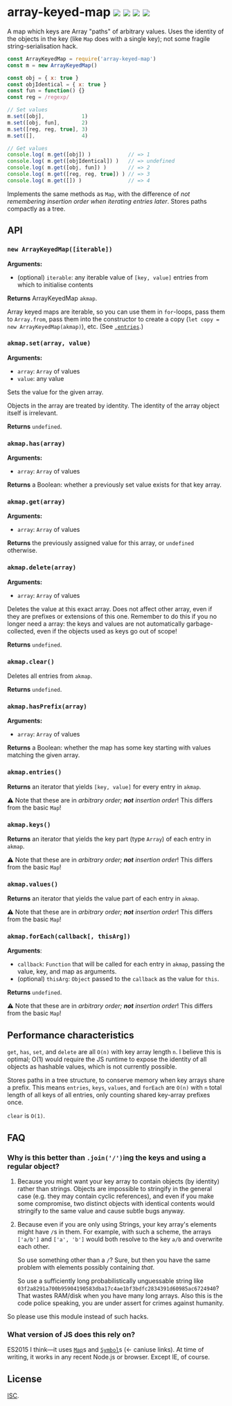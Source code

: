 # array-keyed-map [![](https://img.shields.io/npm/v/array-keyed-map.svg?style=flat-square)](https://www.npmjs.com/package/array-keyed-map) [![](https://img.shields.io/travis/anko/array-keyed-map.svg?style=flat-square)](https://travis-ci.org/anko/array-keyed-map) [![](https://img.shields.io/coveralls/github/anko/array-keyed-map?style=flat-square)](https://coveralls.io/github/anko/array-keyed-map) [![](https://img.shields.io/david/anko/array-keyed-map?style=flat-square)](https://david-dm.org/anko/array-keyed-map)

A map which keys are Array "paths" of arbitrary values.  Uses the identity of
the objects in the key (like `Map` does with a single key); not some fragile
string-serialisation hack.

```js
const ArrayKeyedMap = require('array-keyed-map')
const m = new ArrayKeyedMap()

const obj = { x: true }
const objIdentical = { x: true }
const fun = function() {}
const reg = /regexp/

// Set values
m.set([obj],            1)
m.set([obj, fun],       2)
m.set([reg, reg, true], 3)
m.set([],               4)

// Get values
console.log( m.get([obj]) )            // => 1
console.log( m.get([objIdentical]) )   // => undefined
console.log( m.get([obj, fun]) )       // => 2
console.log( m.get([reg, reg, true]) ) // => 3
console.log( m.get([]) )               // => 4
```

Implements the same methods as `Map`, with the difference of *not remembering
insertion order when iterating entries later*.  Stores paths compactly as a
tree.

## API

### `new ArrayKeyedMap([iterable])`

**Arguments:**

 - (optional) `iterable`: any iterable value of `[key, value]` entries from
   which to initialise contents

**Returns** ArrayKeyedMap `akmap`.

Array keyed maps are iterable, so you can use them in `for`-loops, pass them to
`Array.from`, pass them into the constructor to create a copy (`let copy = new
ArrayKeyedMap(akmap)`), etc.  (See [`.entries`](#akmapentries).)

### `akmap.set(array, value)`

**Arguments:**

 - `array`: `Array` of values
 - `value`: any value

Sets the value for the given array.

Objects in the array are treated by identity.  The identity of the array object
itself is irrelevant.

**Returns** `undefined`.

### `akmap.has(array)`

**Arguments:**

 - `array`: `Array` of values

**Returns** a Boolean: whether a previously set value exists for that key array.

### `akmap.get(array)`

**Arguments:**

 - `array`: `Array` of values

**Returns** the previously assigned value for this array, or `undefined` otherwise.

### `akmap.delete(array)`

**Arguments:**

 - `array`: `Array` of values

Deletes the value at this exact array.  Does not affect other array, even if
they are prefixes or extensions of this one.  Remember to do this if you no
longer need a array: the keys and values are not automatically
garbage-collected, even if the objects used as keys go out of scope!

**Returns** `undefined`.

### `akmap.clear()`

Deletes all entries from `akmap`.

**Returns** `undefined`.

### `akmap.hasPrefix(array)`

**Arguments:**

 - `array`: `Array` of values

**Returns** a Boolean: whether the map has some key starting with values
matching the given array.

### `akmap.entries()`

**Returns** an iterator that yields `[key, value]` for every entry in `akmap`.

:warning: Note that these are in *arbitrary order; __not__ insertion order*!
This differs from the basic `Map`!

### `akmap.keys()`

**Returns** an iterator that yields the key part (type `Array`) of each entry
in `akmap`.

:warning: Note that these are in *arbitrary order; __not__ insertion order*!
This differs from the basic `Map`!

### `akmap.values()`

**Returns** an iterator that yields the value part of each entry in `akmap`.

:warning: Note that these are in *arbitrary order; __not__ insertion order*!
This differs from the basic `Map`!

### `akmap.forEach(callback[, thisArg])`

**Arguments**:

 - `callback`:  `Function` that will be called for each entry in `akmap`,
   passing the value, key, and map as arguments.
 - (optional) `thisArg`: `Object` passed to the `callback` as the value for
   `this`.

**Returns** `undefined`.

:warning: Note that these are in *arbitrary order; __not__ insertion order*!
This differs from the basic `Map`!

## Performance characteristics

`get`, `has`, `set`, and `delete` are all `O(n)` with key array length `n`.  I
believe this is optimal; O(1) would require the JS runtime to expose the
identity of all objects as hashable values, which is not currently possible.

Stores paths in a tree structure, to conserve memory when key arrays share a
prefix.  This means `entries`, `keys`, `values`, and `forEach` are `O(n)` with
`n` total length of all keys of all entries, only counting shared key-array
prefixes once.

`clear` is `O(1)`.

## FAQ

### Why is this better than `.join('/')`ing the keys and using a regular object?

 1. Because you might want your key array to contain objects (by identity)
    rather than strings.  Objects are impossible to stringify in the general
    case (e.g.  they may contain cyclic references), and even if you make some
    compromise, two distinct objects with identical contents would stringify to
    the same value and cause subtle bugs anyway.

 2. Because even if you are only using Strings, your key array's elements might
    have `/`s in them.  For example, with such a scheme, the arrays `['a/b']`
    and `['a', 'b']` would both resolve to the key `a/b` and overwrite each
    other.

    So use something other than a `/`?  Sure, but then you have the same problem
    with elements possibly containing *that*.

    So use a sufficiently long probabilistically unguessable string like
    `03f2a8291a700b95904190583dba17c4ae1bf3bdfc2834391d60985ac6724940`?  That
    wastes RAM/disk when you have many long arrays.  Also this is the code
    police speaking, you are under assert for crimes against humanity.

So please use this module instead of such hacks.

### What version of JS does this rely on?

ES2015 I think—it uses
[`Map`](http://kangax.github.io/compat-table/es6/#test-Map)s and
[`Symbol`](http://kangax.github.io/compat-table/es6/#test-Symbol)s (← caniuse
links).  At time of writing, it works in any recent Node.js or browser.  Except
IE, of course.

## License

[ISC](https://opensource.org/licenses/isc).
